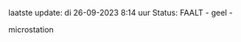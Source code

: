 laatste update: 
di 26-09-2023  8:14   uur 
Status: FAALT - geel - 
<div class="service Y">microstation</div>